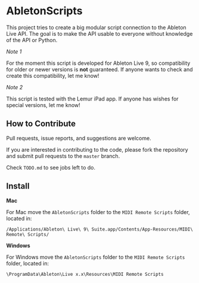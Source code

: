 # AbletonScripts

This project tries to create a big modular script connection to the Ableton Live API. The goal is to make the API usable to everyone without knowledge of the API or Python.

*Note 1*

For the moment this script is developed for Ableton Live 9, so compatibility for older or newer versions is **not** guaranteed. If anyone wants to check and create this compatibility, let me know!

*Note 2*

This script is tested with the Lemur iPad app. If anyone has wishes for special versions, let me know!

## How to Contribute

Pull requests, issue reports, and suggestions are welcome.

If you are interested in contributing to the code, please fork the
repository and submit pull requests to the `master` branch.

Check `TODO.md` to see jobs left to do.

## Install

**Mac**

For Mac move the `AbletonScripts` folder to the `MIDI Remote Scripts` folder, located in:

`/Applications/Ableton\ Live\ 9\ Suite.app/Contents/App-Resources/MIDI\ Remote\ Scripts/`

**Windows**

For Windows move the `AbletonScripts` folder to the `MIDI Remote Scripts` folder, located in:

`\ProgramData\Ableton\Live x.x\Resources\MIDI Remote Scripts`
